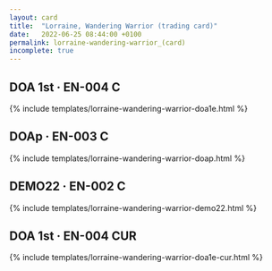 ```yaml
---
layout: card
title:  "Lorraine, Wandering Warrior (trading card)"
date:   2022-06-25 08:44:00 +0100
permalink: lorraine-wandering-warrior_(card)
incomplete: true
---
```


## DOA 1st &middot; EN-004 C

{% include templates/lorraine-wandering-warrior-doa1e.html %}


## DOAp &middot; EN-003 C

{% include templates/lorraine-wandering-warrior-doap.html %}


## DEMO22 &middot; EN-002 C

{% include templates/lorraine-wandering-warrior-demo22.html %}


## DOA 1st &middot; EN-004 CUR

{% include templates/lorraine-wandering-warrior-doa1e-cur.html %}
